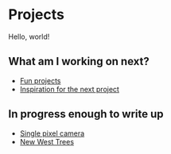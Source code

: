 # Projects

Hello, world!

## What am I working on next?

* [Fun projects][1]
* [Inspiration for the next project][2]

## In progress enough to write up

* [Single pixel camera][0]
* [New West Trees][3]


[0]: /projects/single-pixel-camera
[1]: /projects/next/
[2]: https://va7unx.space/projects/inspiration/
[3]: /projects/new-west-trees
